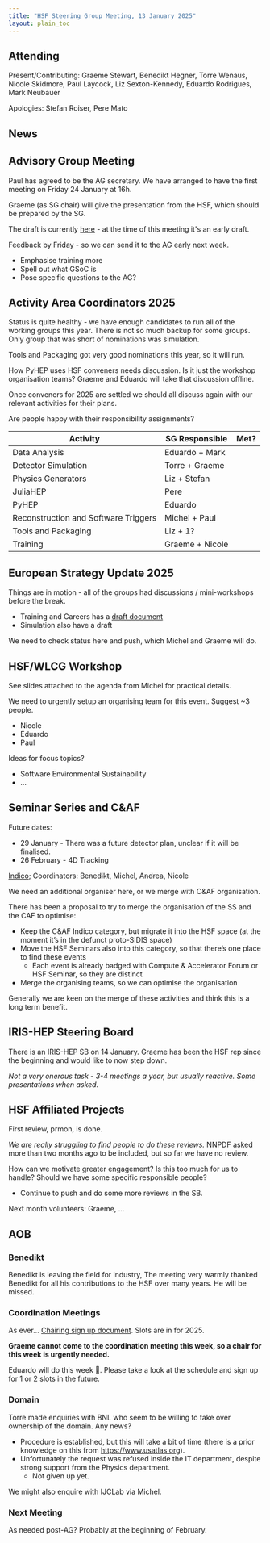 ```yaml
---
title: "HSF Steering Group Meeting, 13 January 2025"
layout: plain_toc
---
```


## Attending

Present/Contributing: Graeme Stewart, Benedikt Hegner, Torre Wenaus, Nicole Skidmore, Paul Laycock, Liz Sexton-Kennedy, Eduardo Rodrigues, Mark Neubauer

Apologies: Stefan Roiser, Pere Mato

## News

## Advisory Group Meeting

Paul has agreed to be the AG secretary. We have arranged to have the first meeting on Friday 24 January at 16h.

Graeme (as SG chair) will give the presentation from the HSF, which should be prepared by the SG.

The draft is currently [here](https://docs.google.com/presentation/d/1tN782fwkT4RWdzvIM84FlKwAsVu5jM5tsB7FSDF7uUc/edit?usp=sharing) - at the time of this meeting it's an early draft.

Feedback by Friday - so we can send it to the AG early next week.

- Emphasise training more
- Spell out what GSoC is
- Pose specific questions to the AG?

## Activity Area Coordinators 2025

Status is quite healthy - we have enough candidates to run all of the working groups this year. There is not so much backup for some groups. Only group that was short of nominations was simulation.

Tools and Packaging got very good nominations this year, so it will run.

How PyHEP uses HSF conveners needs discussion. Is it just the workshop organisation teams? Graeme and Eduardo will take that discussion offline.

Once conveners for 2025 are settled we should all discuss again with our relevant activities for their plans.

Are people happy with their responsibility assignments? 

| Activity                             | SG Responsible  | Met?         |
| ------------------------------------ | --------------- | ------------ |
| Data Analysis                        | Eduardo + Mark  |              |
| Detector Simulation                  | Torre + Graeme  |              |
| Physics Generators                   | Liz + Stefan    |              |
| JuliaHEP                             | Pere            |              |
| PyHEP                                | Eduardo         |              |
| Reconstruction and Software Triggers | Michel + Paul   |              |
| Tools and Packaging                  | Liz + 1?        |              |
| Training                             | Graeme + Nicole |              |

## European Strategy Update 2025

Things are in motion - all of the groups had discussions / mini-workshops before the break.

- Training and Careers has a [draft document](https://docs.google.com/document/d/1MRQU0_w8BlXb1ae8w0LTaMaRSyD8a4YPVZCK0edF5VM/edit?usp=sharing)
- Simulation also have a draft

We need to check status here and push, which Michel and Graeme will do.

## HSF/WLCG Workshop

See slides attached to the agenda from Michel for practical details.

We need to urgently setup an organising team for this event. Suggest ~3 people.

- Nicole
- Eduardo
- Paul

Ideas for focus topics?

- Software Environmental Sustainability
- ...

## Seminar Series and C&AF

Future dates:

- 29 January - There was a future detector plan, unclear if it will be finalised.
- 26 February - 4D Tracking

[Indico](https://indico.cern.ch/category/18810/); Coordinators: ~~Benedikt~~, Michel, ~~Andrea~~, Nicole

We need an additional organiser here, or we merge with C&AF organisation.

There has been a proposal to try to merge the organisation of the SS and the CAF to optimise:

- Keep the C&AF Indico category, but migrate it into the HSF space (at the moment it’s in the defunct proto-SIDIS space)
- Move the HSF Seminars also into this category, so that there’s one place to find these events
    - Each event is already badged with Compute & Accelerator Forum or HSF Seminar, so they are distinct
- Merge the organising teams, so we can optimise the organisation

Generally we are keen on the merge of these activities and think this is a long term benefit.

## IRIS-HEP Steering Board

There is an IRIS-HEP SB on 14 January. Graeme has been the HSF rep since the beginning and would like to now step down.

*Not a very onerous task - 3-4 meetings a year, but usually reactive. Some presentations when asked.*

## HSF Affiliated Projects

First review, prmon, is done.

*We are really struggling to find people to do these reviews.* NNPDF asked more than two months ago to be included, but so far we have no review.

How can we motivate greater engagement? Is this too much for us to handle? Should we have some specific responsible people?

- Continue to push and do some more reviews in the SB.

Next month volunteers: Graeme, ...

## AOB

### Benedikt

Benedikt is leaving the field for industry, The meeting very warmly thanked Benedikt for all his contributions to the HSF over many years. He will be missed.

### Coordination Meetings

As ever... [Chairing sign up document](https://docs.google.com/spreadsheets/d/1Z1Z4payCpieOLiVFcC6y9j-KCj71u6xX232LHUgIHfI/edit). Slots are in for 2025.

**Graeme cannot come to the coordination meeting this week, so a chair for this week is urgently needed.**

Eduardo will do this week 🙏. Please take a look at the schedule and sign up for 1 or 2 slots in the future.

### Domain

Torre made enquiries with BNL who seem to be willing to take over ownership of the domain. Any news?

- Procedure is established, but this will take a bit of time (there is a prior knowledge on this from <https://www.usatlas.org>).
- Unfortunately the request was refused inside the IT department, despite strong support from the Physics department.
    - Not given up yet.

We might also enquire with IJCLab via Michel.

### Next Meeting

As needed post-AG? Probably at the beginning of February.
